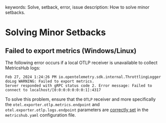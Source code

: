 keywords: Solve, setback, error, issue
description: How to solve minor setbacks.

# Solving Minor Setbacks

<!-- MACRO{toc|fromDepth=1|toDepth=2|id=toc} -->

## Failed to export metrics (Windows/Linux)

The following error occurs if a local OTLP receiver is unavailable to collect MetricsHub logs:

```
Feb 27, 2024 1:24:26 PM io.opentelemetry.sdk.internal.ThrottlingLogger doLog WARNING: Failed to export metrics. 
Server responded with gRPC status code 2. Error message: Failed to connect to localhost/[0:0:0:0:0:0:0:1]:4317
```

To solve this problem, ensure that the `OTLP` receiver and more specifically the `otel.exporter.otlp.metrics.endpoint` and `otel.exporter.otlp.logs.endpoint` parameters are [correctly set](../configuration/configure-agent.html#configure-the-otlp-receiver) in the `metricshub.yaml` configuration file.